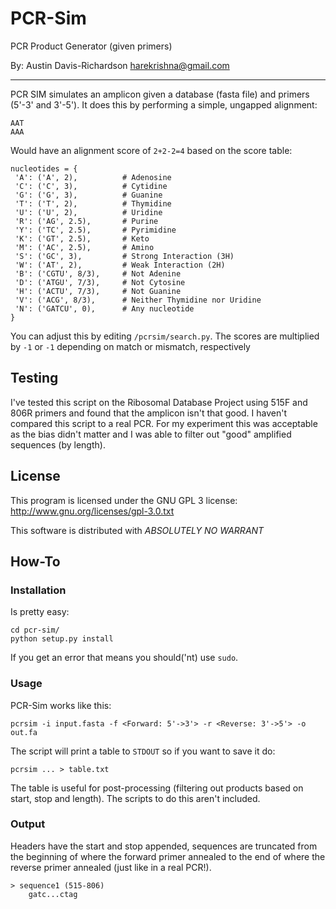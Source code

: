 # PCR-Sim

PCR Product Generator (given primers)

By: Austin Davis-Richardson
<harekrishna@gmail.com>

---

PCR SIM simulates an amplicon given a database (fasta file) and primers
(5'-3' and 3'-5'). It does this by performing a simple, ungapped alignment:

    AAT
    AAA

Would have an alignment score of `2+2-2=4` based on the score table:

	nucleotides = {
	 'A': ('A', 2),          # Adenosine
	 'C': ('C', 3),          # Cytidine
	 'G': ('G', 3),          # Guanine
	 'T': ('T', 2),          # Thymidine
	 'U': ('U', 2),          # Uridine
	 'R': ('AG', 2.5),       # Purine
	 'Y': ('TC', 2.5),       # Pyrimidine
	 'K': ('GT', 2.5),       # Keto
	 'M': ('AC', 2.5),       # Amino
	 'S': ('GC', 3),         # Strong Interaction (3H)
	 'W': ('AT', 2),         # Weak Interaction (2H)
	 'B': ('CGTU', 8/3),     # Not Adenine
	 'D': ('ATGU', 7/3),     # Not Cytosine
	 'H': ('ACTU', 7/3),     # Not Guanine
	 'V': ('ACG', 8/3),      # Neither Thymidine nor Uridine
	 'N': ('GATCU', 0),      # Any nucleotide
	}

You can adjust this by editing `/pcrsim/search.py`. The scores are multiplied
by `-1` or `-1` depending on match or mismatch, respectively

## Testing

I've tested this script on the Ribosomal Database Project using 515F and 806R
primers and found that the amplicon isn't that good. I haven't compared this
script to a real PCR. For my experiment this was acceptable as the bias didn't
matter and I was able to filter out "good" amplified sequences (by length).

## License

This program is licensed under the GNU GPL 3 license:
http://www.gnu.org/licenses/gpl-3.0.txt

This software is distributed with *ABSOLUTELY NO WARRANT*

## How-To

### Installation

Is pretty easy:

    cd pcr-sim/
    python setup.py install

If you get an error that means you should('nt) use `sudo`.

### Usage

PCR-Sim works like this:

    pcrsim -i input.fasta -f <Forward: 5'->3'> -r <Reverse: 3'->5'> -o out.fa

The script will print a table to `STDOUT` so if you want to save it do:

    pcrsim ... > table.txt

The table is useful for post-processing (filtering out products based on
start, stop and length). The scripts to do this aren't included.

### Output

Headers have the start and stop appended, sequences are truncated from the
beginning of where the forward primer annealed to the end of where the reverse
primer annealed (just like in a real PCR!).

    > sequence1 (515-806)
		gatc...ctag

